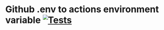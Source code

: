 # Github .env to actions environment variable [![Tests](https://github.com/Vendic/github-dotenv-to-setenv-action/actions/workflows/tests.yml/badge.svg)](https://github.com/Vendic/github-dotenv-to-setenv-action/actions/workflows/tests.yml)
